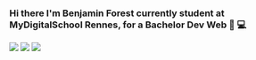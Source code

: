 ### Hi there I'm Benjamin Forest currently student at MyDigitalSchool Rennes, for a Bachelor Dev Web 👋 :computer:

![](http://github-profile-summary-cards.vercel.app/api/cards/profile-details?username=B-Forest&theme=aura)
![](http://github-profile-summary-cards.vercel.app/api/cards/repos-per-language?username=B-Forest&theme=aura)
![](http://github-profile-summary-cards.vercel.app/api/cards/most-commit-language?username=B-Forest&theme=aura)
<!--
**B-Forest/B-Forest** is a ✨ _special_ ✨ repository because its `README.md` (this file) appears on your GitHub profile.

Here are some ideas to get you started:

- 🔭 I’m currently working on ...
- 🌱 I’m currently learning ...
- 👯 I’m looking to collaborate on ...
- 🤔 I’m looking for help with ...
- 💬 Ask me about ...
- 📫 How to reach me: ...
- 😄 Pronouns: ...
- ⚡ Fun fact: ...
-->
